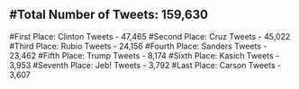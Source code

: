 #Total Number of Tweets: 159,630 
---
#First Place: Clinton Tweets - 47,465
#Second Place: Cruz Tweets - 45,022
#Third Place: Rubio Tweets - 24,156
#Fourth Place: Sanders Tweets - 23,462
#Fifth Place: Trump Tweets - 8,174
#Sixth Place: Kasich Tweets - 3,953
#Seventh Place: Jeb! Tweets - 3,792
#Last Place: Carson Tweets - 3,607
